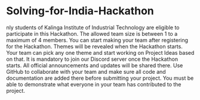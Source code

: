 # Solving-for-India-Hackathon
nly students of Kalinga Institute of Industrial Technology are eligible to participate in this Hackathon.
The allowed team size is between 1 to a maximum of 4 members. You can start making your team after registering for the Hackathon. 
Themes will be revealed when the Hackathon starts. Your team can pick any one theme and start working on Project Ideas based on that. 
It is mandatory to join our Discord server once the Hackathon starts. All official announcements and updates will be shared there.
Use GitHub to collaborate with your team and make sure all code and documentation are added there before submitting your project. 
You must be able to demonstrate what everyone in your team has contributed to the project.

